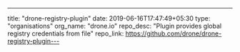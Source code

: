 ---
title: "drone-registry-plugin"
date: 2019-06-16T17:47:49+05:30
type: "organisations"
org_name: "drone.io"
repo_desc: "Plugin provides global registry credentials from file"
repo_link: https://github.com/drone/drone-registry-plugin---